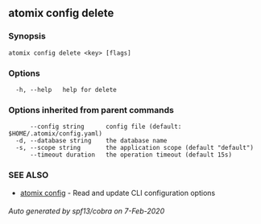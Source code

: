 ## atomix config delete



### Synopsis



```
atomix config delete <key> [flags]
```

### Options

```
  -h, --help   help for delete
```

### Options inherited from parent commands

```
      --config string      config file (default: $HOME/.atomix/config.yaml)
  -d, --database string    the database name
  -s, --scope string       the application scope (default "default")
      --timeout duration   the operation timeout (default 15s)
```

### SEE ALSO

* [atomix config](atomix_config.md)	 - Read and update CLI configuration options

###### Auto generated by spf13/cobra on 7-Feb-2020
